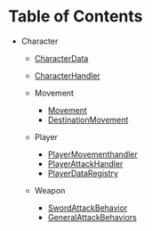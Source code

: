 # Table of Contents

- Character
    -  [CharacterData](/Assets/Scripts/Character/CharacterData.md)
    -  [CharacterHandler](/Assets/Scripts/Character/CharacterHandler.md)

    - Movement
        - [Movement](/Assets/Scripts/Character/Movement/Movement.md)
        - [DestinationMovement](/Assets/Scripts/Character/Movement/DestinationMovement.md)
    - Player
        - [PlayerMovementhandler](/Assets/Scripts/Character/Player/PlayerMovementHandler.md)
        - [PlayerAttackHandler](/Assets/Scripts/Character/CharacterHandler.md)
        - [PlayerDataRegistry](/Assets/Scripts/Character/)
    - Weapon
        - [SwordAttackBehavior](/Assets/Scripts/Weapon/Sword/SwordAttackBehavior.md)
        - [GeneralAttackBehaviors](/Assets/Scripts/Weapon/AttackBehaviors/GeneralAttackBehavior.md)
            